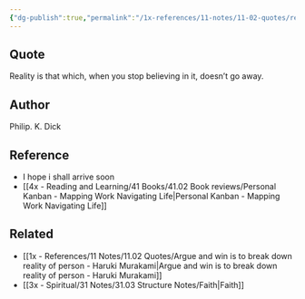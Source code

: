 ```yaml
---
{"dg-publish":true,"permalink":"/1x-references/11-notes/11-02-quotes/reality-philip-k-dick/","title":"Reality - Philip K Dick","created":"2023-01-07T07:48:55.000+03:00","updated":"2024-02-14T20:18:39.762+03:00"}
---
```



## Quote
Reality is that which, when you stop believing in it, doesn’t go away. 

## Author
Philip. K. Dick

## Reference
- I hope i shall arrive soon
- [[4x - Reading and Learning/41 Books/41.02 Book reviews/Personal Kanban - Mapping Work Navigating Life\|Personal Kanban - Mapping Work Navigating Life]]

## Related
- [[1x - References/11 Notes/11.02 Quotes/Argue and win is to break down reality of person - Haruki Murakami\|Argue and win is to break down reality of person - Haruki Murakami]]
- [[3x - Spiritual/31 Notes/31.03 Structure Notes/Faith\|Faith]]